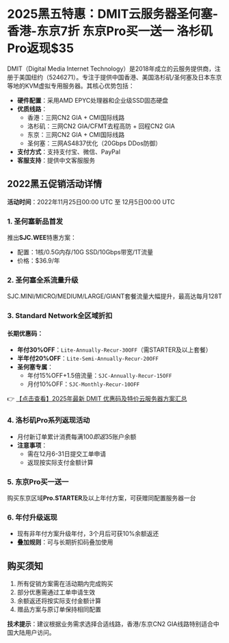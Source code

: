 # 2025黑五特惠：DMIT云服务器圣何塞-香港-东京7折 东京Pro买一送一 洛杉矶Pro返现$35

DMIT（Digital Media Internet Technology）是2018年成立的云服务提供商，注册于美国纽约（5246271）。专注于提供中国香港、美国洛杉矶/圣何塞及日本东京等地的KVM虚拟专用服务器。其核心优势包括：

- **硬件配置**：采用AMD EPYC处理器和企业级SSD固态硬盘
- **优质线路**：
  - 香港：三网CN2 GIA + CMI国际线路
  - 洛杉矶：三网CN2 GIA/CFMT去程高防 + 回程CN2 GIA
  - 东京：三网CN2 GIA + CMI国际线路
  - 圣何塞：三网AS4837优化（20Gbps DDos防御）
- **支付方式**：支持支付宝、微信、PayPal
- **客服支持**：提供中文客服服务

## 2022黑五促销活动详情
**活动时间**：2022年11月25日00:00 UTC 至 12月5日00:00 UTC

### 1. 圣何塞新品首发
推出**SJC.WEE**特惠方案：
- 配置：1核/0.5G内存/10G SSD/10Gbps带宽/1T流量
- 价格：$36.9/年

### 2. 圣何塞全系流量升级
SJC.MINI/MICRO/MEDIUM/LARGE/GIANT套餐流量大幅提升，最高达每月128T

### 3. Standard Network全区域折扣
#### 长期优惠码：
- **年付30%OFF**：`Lite-Annually-Recur-30OFF`（需STARTER及以上套餐）
- **半年付20%OFF**：`Lite-Semi-Annually-Recur-20OFF`
- **圣何塞专属**：
  - 年付15%OFF+1.5倍流量：`SJC-Annually-Recur-15OFF`
  - 月付10%OFF：`SJC-Monthly-Recur-10OFF`

👉 [【点击查看】2025年最新 DMIT 优惠码及特价云服务器方案汇总](https://bit.ly/dmit_coupon)

### 4. 洛杉矶Pro系列返现活动
- 月付新订单累计消费每满$100即返$35账户余额
- **注意事项**：
  - 需在12月6-31日提交工单申请
  - 返现按实际支付金额计算

### 5. 东京Pro买一送一
购买东京区域**Pro.STARTER**及以上年付方案，可获赠同配置服务器一台

### 6. 年付升级返现
- 现有非年付方案升级年付，3个月后可获10%余额返还
- **叠加规则**：可与长期折扣码叠加使用

## 购买须知
1. 所有促销方案需在活动期内完成购买
2. 部分优惠需通过工单申请生效
3. 余额返还将按实际支付金额计算
4. 赠品方案与原订单保持相同配置

**技术提示**：建议根据业务需求选择合适线路，香港/东京CN2 GIA线路特别适合中国大陆用户访问。